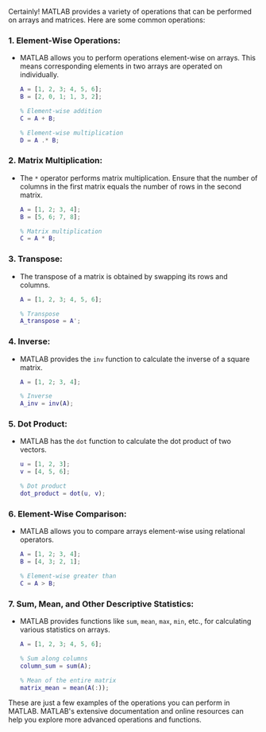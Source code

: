 Certainly! MATLAB provides a variety of operations that can be performed on arrays and matrices. Here are some common operations:

### 1. **Element-Wise Operations:**
   - MATLAB allows you to perform operations element-wise on arrays. This means corresponding elements in two arrays are operated on individually.
     ```matlab
     A = [1, 2, 3; 4, 5, 6];
     B = [2, 0, 1; 1, 3, 2];

     % Element-wise addition
     C = A + B;

     % Element-wise multiplication
     D = A .* B;
     ```

### 2. **Matrix Multiplication:**
   - The `*` operator performs matrix multiplication. Ensure that the number of columns in the first matrix equals the number of rows in the second matrix.
     ```matlab
     A = [1, 2; 3, 4];
     B = [5, 6; 7, 8];

     % Matrix multiplication
     C = A * B;
     ```

### 3. **Transpose:**
   - The transpose of a matrix is obtained by swapping its rows and columns.
     ```matlab
     A = [1, 2, 3; 4, 5, 6];

     % Transpose
     A_transpose = A';
     ```

### 4. **Inverse:**
   - MATLAB provides the `inv` function to calculate the inverse of a square matrix.
     ```matlab
     A = [1, 2; 3, 4];

     % Inverse
     A_inv = inv(A);
     ```

### 5. **Dot Product:**
   - MATLAB has the `dot` function to calculate the dot product of two vectors.
     ```matlab
     u = [1, 2, 3];
     v = [4, 5, 6];

     % Dot product
     dot_product = dot(u, v);
     ```

### 6. **Element-Wise Comparison:**
   - MATLAB allows you to compare arrays element-wise using relational operators.
     ```matlab
     A = [1, 2; 3, 4];
     B = [4, 3; 2, 1];

     % Element-wise greater than
     C = A > B;
     ```

### 7. **Sum, Mean, and Other Descriptive Statistics:**
   - MATLAB provides functions like `sum`, `mean`, `max`, `min`, etc., for calculating various statistics on arrays.
     ```matlab
     A = [1, 2, 3; 4, 5, 6];

     % Sum along columns
     column_sum = sum(A);

     % Mean of the entire matrix
     matrix_mean = mean(A(:));
     ```

These are just a few examples of the operations you can perform in MATLAB. MATLAB's extensive documentation and online resources can help you explore more advanced operations and functions.
